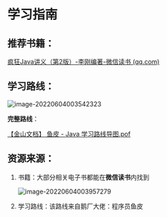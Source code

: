 # 学习指南

## 推荐书籍：

[疯狂Java讲义（第2版）-李刚编著-微信读书 (qq.com)](https://weread.qq.com/web/bookDetail/239324a05a6578239cd415d)

## 学习路线：

![image-20220604003542323](https://gcore.jsdelivr.net/gh/SurplusFate/guide_img@main/img/202206040035395.png)

**完整路线**：

[【金山文档】 鱼皮 - Java 学习路线导图.pof](https://www.kdocs.cn/view/l/cjOuk8zy1CzY?f=201)

## 资源来源：

1. 书籍：大部分相关电子书都能在**微信读书**内找到

   ![image-20220604003957279](https://gcore.jsdelivr.net/gh/SurplusFate/guide_img@main/img/202206040040466.png)

2. 学习路线：该路线来自鹅厂大佬：程序员鱼皮